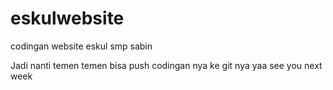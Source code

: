 # eskulwebsite
<p>codingan website eskul smp sabin</p>
<p>Jadi nanti temen temen bisa push codingan nya ke git nya yaa see you next week</p>
